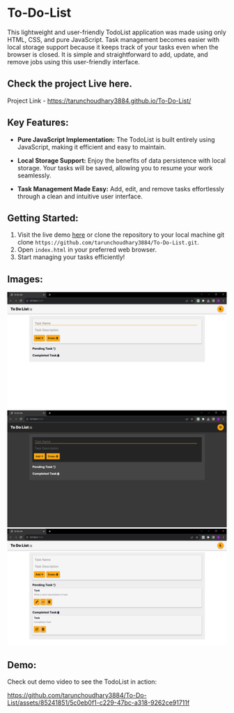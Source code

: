 # To-Do-List
This lightweight and user-friendly TodoList application was made using only HTML, CSS, and pure JavaScript. Task management becomes easier with local storage support because it keeps track of your tasks even when the browser is closed. It is simple and straightforward to add, update, and remove jobs using this user-friendly interface.

## Check the project Live here.
Project Link - https://tarunchoudhary3884.github.io/To-Do-List/

## Key Features:
- **Pure JavaScript Implementation:** The TodoList is built entirely using JavaScript, making it efficient and easy to maintain.

- **Local Storage Support:** Enjoy the benefits of data persistence with local storage. Your tasks will be saved, allowing you to resume your work seamlessly.

- **Task Management Made Easy:** Add, edit, and remove tasks effortlessly through a clean and intuitive user interface.

## Getting Started:

1. Visit the live demo [here](https://tarunchoudhary3884.github.io/To-Do-List/) or clone the repository to your local machine git clone `https://github.com/tarunchoudhary3884/To-Do-List.git`.
2. Open `index.html` in your preferred web browser.
3. Start managing your tasks efficiently!

## Images:
![todoLightTheme](images/todoLightTheme.png)
![todoDarkTheme](images/todoDarkTheme.png)
![todoList](images/todo.png)

## Demo:
Check out demo video to see the TodoList in action:

https://github.com/tarunchoudhary3884/To-Do-List/assets/85241851/5c0eb0f1-c229-47bc-a318-9262ce91711f

